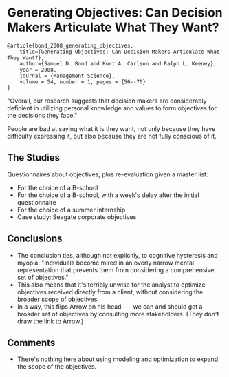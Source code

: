 # Generating Objectives: Can Decision Makers Articulate What They Want?

```
@article{bond_2008_generating_objectives,
    title={Generating Objectives: Can Decision Makers Articulate What They Want?},
    author={Samuel D. Bond and Kurt A. Carlson and Ralph L. Keeney},
    year = 2008,
    journal = {Management Science},
    volume = 54, number = 1, pages = {56--70}
}
```

"Overall, our research suggests that decision makers are considerably deficient in utilizing personal knowledge and values to form objectives for the decisions they face."

People are bad at saying what it is they want, not only because they have difficulty expressing it, but also because they are not fully conscious of it.

## The Studies

Questionnaires about objectives, plus re-evaluation given a master list:

* For the choice of a B-school
* For the choice of a B-school, with a week's delay after the initial questionnaire
* For the choice of a summer internship
* Case study: Seagate corporate objectives

## Conclusions

* The conclusion ties, although not explicitly, to cognitive hysteresis and myopia: "individuals become mired in an overly narrow mental representation that prevents them from considering a comprehensive set of objectives."
* This also means that it's terribly unwise for the analyst to optimize objectives received directly from a client, without considering the broader scope of objectives.
* In a way, this flips Arrow on his head --- we can and should get a broader set of objectives by consulting more stakeholders.  (They don't draw the link to Arrow.)

## Comments

* There's nothing here about using modeling and optimization to expand the scope of the objectives.

